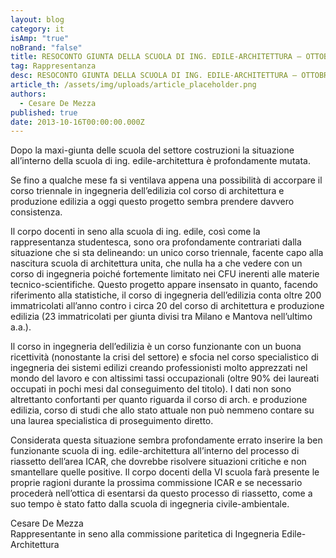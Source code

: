 ```yaml
---
layout: blog
category: it
isAmp: "true"
noBrand: "false"
title: RESOCONTO GIUNTA DELLA SCUOLA DI ING. EDILE-ARCHITETTURA – OTTOBRE 2013
tag: Rappresentanza
desc: RESOCONTO GIUNTA DELLA SCUOLA DI ING. EDILE-ARCHITETTURA – OTTOBRE 2013
article_th: /assets/img/uploads/article_placeholder.png
authors:
  - Cesare De Mezza
published: true
date: 2013-10-16T00:00:00.000Z
---
```


Dopo la maxi-giunta delle scuola del settore costruzioni la situazione all’interno della scuola di ing. edile-architettura è profondamente mutata.

Se fino a qualche mese fa si ventilava appena una possibilità di accorpare il corso triennale in ingegneria dell’edilizia col corso di architettura e produzione edilizia a oggi questo progetto sembra prendere davvero consistenza.

Il corpo docenti in seno alla scuola di ing. edile, così come la rappresentanza studentesca, sono ora profondamente contrariati dalla situazione che si sta delineando: un unico corso triennale, facente capo alla nascitura scuola di architettura unita, che nulla ha a che vedere con un corso di ingegneria poiché fortemente limitato nei CFU inerenti alle materie tecnico-scientifiche. Questo progetto appare insensato in quanto, facendo riferimento alla statistiche, il corso di ingegneria dell’edilizia conta oltre 200 immatricolati all’anno contro i circa 20 del corso di architettura e produzione edilizia (23 immatricolati per giunta divisi tra Milano e Mantova nell’ultimo a.a.).

Il corso in ingegneria dell’edilizia è un corso funzionante con un buona ricettività (nonostante la crisi del settore) e sfocia nel corso specialistico di ingegneria dei sistemi edilizi creando professionisti molto apprezzati nel mondo del lavoro e con altissimi tassi occupazionali (oltre 90% dei laureati occupati in pochi mesi dal conseguimento del titolo). I dati non sono altrettanto confortanti per quanto riguarda il corso di arch. e produzione edilizia, corso di studi che allo stato attuale non può nemmeno contare su una laurea specialistica di proseguimento diretto.

Considerata questa situazione sembra profondamente errato inserire la ben funzionante scuola di ing. edile-architettura all’interno del processo di riassetto dell’area ICAR, che dovrebbe risolvere situazioni critiche e non smantellare quelle positive. Il corpo docenti della VI scuola farà presente le proprie ragioni durante la prossima commissione ICAR e se necessario procederà nell’ottica di esentarsi da questo processo di riassetto, come a suo tempo è stato fatto dalla scuola di ingegneria civile-ambientale.

Cesare De Mezza  
Rappresentante in seno alla commissione paritetica di Ingegneria Edile-Architettura
